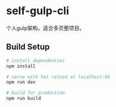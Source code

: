 # self-gulp-cli

个人gulp架构，适合多页整项目。

## Build Setup

``` bash
# install dependencies
npm install

# serve with hot reload at localhost:86
npm run dev

# build for production
npm run build

